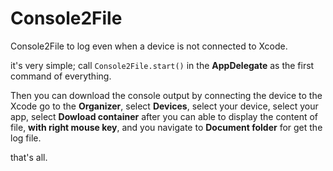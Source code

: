 # Console2File
Console2File to log even when a device is not connected to Xcode.

it's very simple; call `Console2File.start()` in the __AppDelegate__ as the first command of everything.

Then you can download the console output by connecting the device to the Xcode go to the __Organizer__, select __Devices__, select your device, select your app, select __Dowload container__ after you can able to display the content of file, __with right mouse key__, and you navigate to __Document folder__ for get the log file.

that's all.